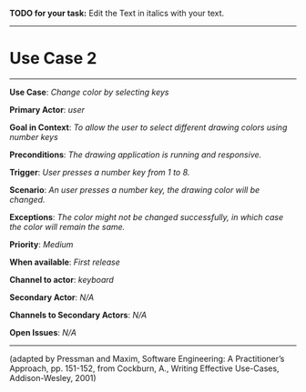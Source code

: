 **TODO for your task:** Edit the Text in italics with your text.

<hr>

# Use Case 2

<hr>

**Use Case**: *Change color by selecting keys*

**Primary Actor**: *user*

**Goal in Context**: *To allow the user to select different drawing colors using number keys*

**Preconditions**: *The drawing application is running and responsive.*

**Trigger**: *User presses a number key from 1 to 8.*
  
**Scenario**: *An user presses a number key, the drawing color will be changed.*
 
**Exceptions**: *The color might not be changed successfully, in which case the color will remain the same.*

**Priority**: *Medium*

**When available**: *First release*

**Channel to actor**: *keyboard*

**Secondary Actor**: *N/A*

**Channels to Secondary Actors**: *N/A*

**Open Issues**: *N/A*

<hr>



(adapted by Pressman and Maxim, Software Engineering: A Practitioner’s Approach, pp. 151-152, from Cockburn,
A., Writing Effective Use-Cases, Addison-Wesley, 2001)
